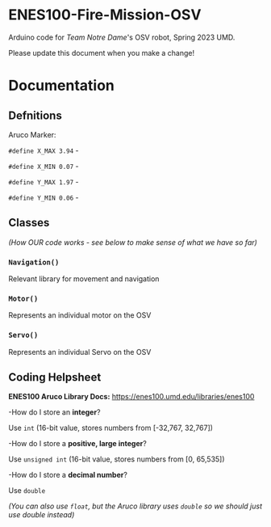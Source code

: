 # ENES100-Fire-Mission-OSV

Arduino code for *Team Notre Dame*'s OSV robot, Spring 2023 UMD.

Please update this document when you make a change!

# Documentation

## Defnitions 

Aruco Marker:

`#define X_MAX 3.94` - 

`#define X_MIN 0.07` -

`#define Y_MAX 1.97` -

`#define Y_MIN 0.06` -

## Classes

*(How OUR code works - see below to make sense of what we have so far)*

### `Navigation()`

Relevant library for movement and navigation

### `Motor()`

Represents an individual motor on the OSV

### `Servo()`

Represents an individual Servo on the OSV

## Coding Helpsheet

**ENES100 Aruco Library Docs:** https://enes100.umd.edu/libraries/enes100

-How do I store an **integer**? 

  Use `int` (16-bit value, stores numbers from [-32,767, 32,767])
  
  
-How do I store a **positive, large integer**? 

  Use `unsigned int` (16-bit value, stores numbers from [0, 65,535]) 
  
  
-How do I store a **decimal number**?

  Use `double` 
  
  *(You can also use `float`, but the Aruco library uses `double` so we should just use double instead)*
  
